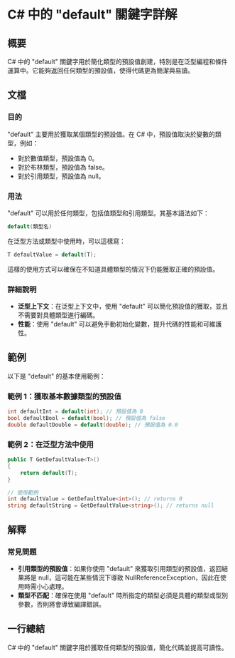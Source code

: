 <!--
Meta Description: # C# 中的 "default" 關鍵字詳解 ## 概要 C# 中的 "default" 關鍵字用於簡化類型的預設值創建，特別是在泛型編程和條件運算中。它能夠返回任何類型的預設值，使得代碼更為簡潔與易讀。 ## 文檔 ### 目的 "default" 主要用於獲取某個類型的預設值。在 C# 中，預...
Meta Keywords: default, 預設值為, csharp, int, null
-->

# C# 中的 "default" 關鍵字詳解

## 概要
C# 中的 "default" 關鍵字用於簡化類型的預設值創建，特別是在泛型編程和條件運算中。它能夠返回任何類型的預設值，使得代碼更為簡潔與易讀。

## 文檔
### 目的
"default" 主要用於獲取某個類型的預設值。在 C# 中，預設值取決於變數的類型，例如：
- 對於數值類型，預設值為 0。
- 對於布林類型，預設值為 false。
- 對於引用類型，預設值為 null。

### 用法
"default" 可以用於任何類型，包括值類型和引用類型。其基本語法如下：
```csharp
default(類型名)
```
在泛型方法或類型中使用時，可以這樣寫：
```csharp
T defaultValue = default(T);
```
這樣的使用方式可以確保在不知道具體類型的情況下仍能獲取正確的預設值。

### 詳細說明
- **泛型上下文**：在泛型上下文中，使用 "default" 可以簡化預設值的獲取，並且不需要對具體類型進行編碼。
- **性能**：使用 "default" 可以避免手動初始化變數，提升代碼的性能和可維護性。

## 範例
以下是 "default" 的基本使用範例：

### 範例 1：獲取基本數據類型的預設值
```csharp
int defaultInt = default(int); // 預設值為 0
bool defaultBool = default(bool); // 預設值為 false
double defaultDouble = default(double); // 預設值為 0.0
```

### 範例 2：在泛型方法中使用
```csharp
public T GetDefaultValue<T>()
{
    return default(T);
}

// 使用範例
int defaultValue = GetDefaultValue<int>(); // returns 0
string defaultString = GetDefaultValue<string>(); // returns null
```

## 解釋
### 常見問題
- **引用類型的預設值**：如果你使用 "default" 來獲取引用類型的預設值，返回結果將是 null，這可能在某些情況下導致 NullReferenceException，因此在使用時需小心處理。
- **類型不匹配**：確保在使用 "default" 時所指定的類型必須是具體的類型或型別參數，否則將會導致編譯錯誤。

## 一行總結
C# 中的 "default" 關鍵字用於獲取任何類型的預設值，簡化代碼並提高可讀性。